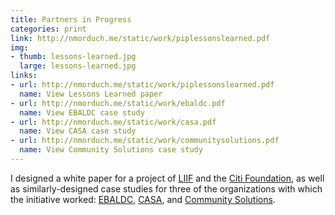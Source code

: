 ```yaml
---
title: Partners in Progress
categories: print
link: http://nmorduch.me/static/work/piplessonslearned.pdf
img:
- thumb: lessons-learned.jpg
  large: lessons-learned.jpg
links:
- url: http://nmorduch.me/static/work/piplessonslearned.pdf
  name: View Lessons Learned paper
- url: http://nmorduch.me/static/work/ebaldc.pdf
  name: View EBALDC case study
- url: http://nmorduch.me/static/work/casa.pdf
  name: View CASA case study
- url: http://nmorduch.me/static/work/communitysolutions.pdf
  name: View Community Solutions case study
---
```


I designed a white paper for a project of [LIIF](http://www.liifund.org/) and the [Citi Foundation](https://www.citigroup.com/citi/foundation/), as well as similarly-designed case studies for three of the organizations with which the initiative worked: [EBALDC](http://ebaldc.org/), [CASA](http://wearecasa.org/), and [Community Solutions](https://www.community.solutions/).
